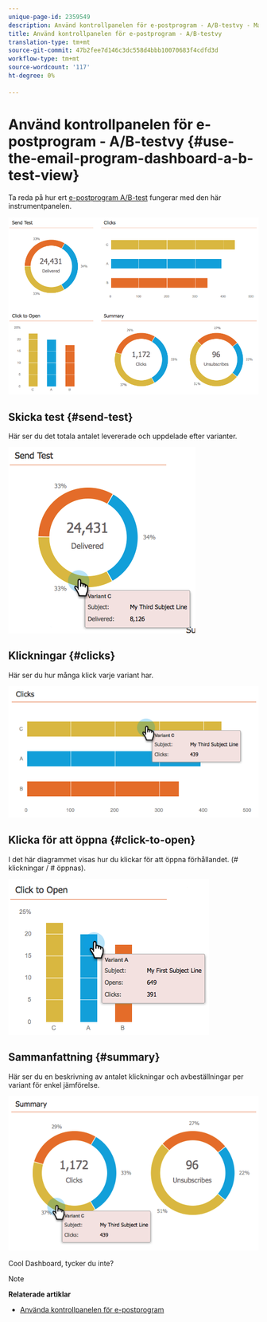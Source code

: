 ```yaml
---
unique-page-id: 2359549
description: Använd kontrollpanelen för e-postprogram - A/B-testvy - Marketo Docs - produktdokumentation
title: Använd kontrollpanelen för e-postprogram - A/B-testvy
translation-type: tm+mt
source-git-commit: 47b2fee7d146c3dc558d4bbb10070683f4cdfd3d
workflow-type: tm+mt
source-wordcount: '117'
ht-degree: 0%

---
```



# Använd kontrollpanelen för e-postprogram - A/B-testvy {#use-the-email-program-dashboard-a-b-test-view}

Ta reda på hur ert [e-postprogram A/B-test](http://docs.marketo.com/pages/viewpage.action?pageid=2359480) fungerar med den här instrumentpanelen.

![](assets/image2014-9-12-16-3a14-3a28.png)

## Skicka test {#send-test}

Här ser du det totala antalet levererade och uppdelade efter varianter.

![](assets/image2014-9-12-16-3a16-3a2.png)

## Klickningar {#clicks}

Här ser du hur många klick varje variant har.

![](assets/image2014-9-12-16-3a16-3a20.png)

## Klicka för att öppna {#click-to-open}

I det här diagrammet visas hur du klickar för att öppna förhållandet. (# klickningar / # öppnas).

![](assets/image2014-9-12-16-3a16-3a36.png)

## Sammanfattning {#summary}

Här ser du en beskrivning av antalet klickningar och avbeställningar per variant för enkel jämförelse.

![](assets/image2014-9-12-16-3a16-3a45.png)

Cool Dashboard, tycker du inte?

>[!NOTE]
>
>**Relaterade artiklar**
>
>* [Använda kontrollpanelen för e-postprogram](../../../../../product-docs/email-marketing/email-programs/email-program-data/use-the-email-program-dashboard.md)

>



